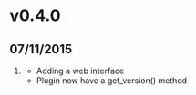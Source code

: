 # v0.4.0
## 07/11/2015

1. [](#new)
    * Adding a web interface
    * Plugin now have a get_version() method